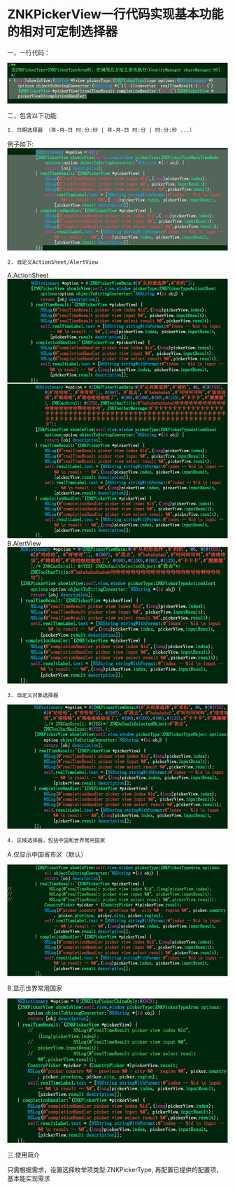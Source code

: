 # ZNKPickerView一行代码实现基本功能的相对可定制选择器
一，一行代码：

![](https://github.com/znk1007/ZNKPickerView/blob/master/screenshoot/WechatIMG3.jpeg
)

二，包含以下功能:

	1. 日期选择器 （年-月-日 时:分:秒 | 年-月-日 时:分 | 时:分:秒 ...）
		
例子如下:		
![](https://github.com/znk1007/ZNKPickerView/blob/master/screenshoot/WechatIMG1.jpeg)
  	
	2. 自定义ActionSheet/AlertView

A.ActionSheet
![](https://github.com/znk1007/ZNKPickerView/blob/master/screenshoot/WechatIMG2.jpeg
)  	
![](https://github.com/znk1007/ZNKPickerView/blob/master/screenshoot/WechatIMG4.jpeg
)
B.AlertView
![](https://github.com/znk1007/ZNKPickerView/blob/master/screenshoot/WechatIMG5.jpeg
)
	
	3. 自定义对象选择器

![](https://github.com/znk1007/ZNKPickerView/blob/master/screenshoot/WechatIMG6.jpeg
)
	
	4. 区域选择器，包括中国和世界常用国家

A.仅显示中国省市区（默认）

![](https://github.com/znk1007/ZNKPickerView/blob/master/screenshoot/WechatIMG7.jpeg
)

B.显示世界常用国家

![](https://github.com/znk1007/ZNKPickerView/blob/master/screenshoot/WechatIMG8.jpeg
)

三.使用简介

只需根据需求，设置选择枚举项类型:ZNKPickerType, 再配置已提供的配置项，基本能实现需求



